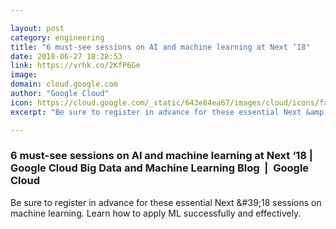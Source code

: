 ```yaml
---

layout: post
category: engineering
title: "6 must-see sessions on AI and machine learning at Next ‘18"
date: 2018-06-27 18:28:53
link: https://vrhk.co/2KfP6Ge
image: 
domain: cloud.google.com
author: "Google Cloud"
icon: https://cloud.google.com/_static/643e84ea67/images/cloud/icons/favicons/onecloud/apple-icon.png
excerpt: "Be sure to register in advance for these essential Next &amp;#39;18 sessions on machine learning. Learn how to apply ML successfully and effectively."

---
```


### 6 must-see sessions on AI and machine learning at Next ‘18 | Google Cloud Big Data and Machine Learning Blog  |  Google Cloud

Be sure to register in advance for these essential Next &amp;#39;18 sessions on machine learning. Learn how to apply ML successfully and effectively.